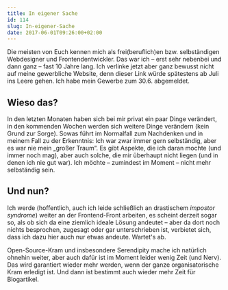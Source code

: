 ```yaml
---
title: In eigener Sache
id: 114
slug: In-eigener-Sache
date: 2017-06-01T09:26:00+02:00
---
```


Die meisten von Euch kennen mich als frei(beruflich)en bzw. selbständigen Webdesigner und Frontendentwickler. Das war ich – erst sehr nebenbei und dann ganz – fast 10 Jahre lang. Ich verlinke jetzt aber ganz bewusst nicht auf meine gewerbliche Website, denn dieser Link würde spätestens ab Juli ins Leere gehen. Ich habe mein Gewerbe zum 30.6. abgemeldet.

## Wieso das?

In den letzten Monaten haben sich bei mir privat ein paar Dinge verändert, in den kommenden Wochen werden sich weitere Dinge verändern (kein Grund zur Sorge). Sowas führt im Normalfall zum Nachdenken und in meinem Fall zu der Erkenntnis: Ich war zwar immer gern selbständig, aber es war nie mein „großer Traum“. Es gibt Aspekte, die ich daran mochte (und immer noch mag), aber auch solche, die mir überhaupt nicht liegen (und in denen ich nie gut war). Ich möchte – zumindest im Moment – nicht mehr selbständig sein.

## Und nun?

Ich werde (hoffentlich, auch ich leide schließlich an drastischem _impostor syndrome_) weiter an der Frontend-Front arbeiten, es scheint derzeit sogar so, als ob sich da eine ziemlich ideale Lösung andeutet – aber da dort noch nichts besprochen, zugesagt oder gar unterschrieben ist, verbietet sich, dass ich dazu hier auch nur etwas andeute. Wartet's ab.

Open-Source-Kram und insbesondere Serendipity mache ich natürlich ohnehin weiter, aber auch dafür ist im Moment leider wenig Zeit (und Nerv). Das wird garantiert wieder mehr werden, wenn der ganze organisatorische Kram erledigt ist. Und dann ist bestimmt auch wieder mehr Zeit für Blogartikel.
